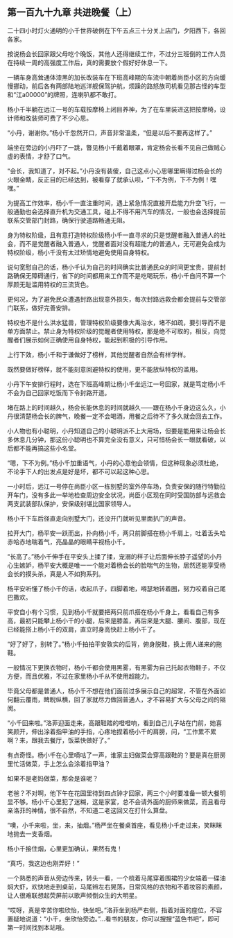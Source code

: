 ## 第一百九十九章 共进晚餐（上）
二十四小时灯火通明的小千世界破例在下午五点三十分关上店门，夕阳西下，各回各家。

按说杨会长回家跟父母吃个晚饭，其他人还得继续工作，不过分三班倒的工作人员在持续一周的高强度工作后，真的需要放个假好好休息一下。

一辆车身高耸通体漆黑的加长改装车在下班高峰期的车流中朝着尚臣小区的方向缓慢挪动，前后各有两部陆地巡洋舰保驾护航，烦躁的路怒族司机看见那古怪的车型和“江a00000”的牌照，连喇叭都不敢打。

杨小千半躺在远江一号的车载按摩椅上闭目养神，为了在车里装进这把按摩椅，设计师和改装师可费了不少心思。

“小丹，谢谢你。”杨小千忽然开口，声音非常温柔，“但是以后不要再这样了。”

端坐在旁边的小丹吓了一跳，瞥见杨小千戴着眼罩，肯定杨会长看不见自己做贼心虚的表情，才舒了口气。

“会长，我知道了，对不起。”小丹没有装傻，自己这点小心思哪里瞒得过杨会长的火眼金睛，反正目的已经达到，被看穿了就承认呗，“下不为例，下不为例！嘿嘿。”

为提高工作效率，杨小千一直注重时间，遇上紧急情况直接开启能力升空飞行，一般通勤也会选择直升机为交通工具，碰上不得不用汽车的情况，一般也会选择提前联系交管部门封路，确保行驶道路畅通无阻。

身为特权阶级，且有意打造特权阶级杨小千一直寻求的只是觉醒者融入普通人的社会，而不是觉醒者融入普通人，觉醒者面对没有超能力的普通人，无可避免会成为特权阶级，杨小千没有太过矫情地避免使用自身特权。

说句宽慰自己的话，杨小千认为自己的时间确实比普通民众的时间更宝贵，提前封路确保无障碍通行，省下的时间都用来工作而不是吃喝玩乐，杨小千自问不算一个厚颜无耻滥用特权的三流货色。

更何况，为了避免民众遭遇封路出现意外损失，每次封路远救会都会提前与交管部门联系，做好完善安排。

特权也不是什么洪水猛兽，管理特权阶级要像大禹治水，堵不如疏，要引导而不是单方面禁止。禁止身为特权阶级的觉醒者使用特权，那是绝不可取的，相反，向觉醒者们展示如何正确使用自身特权，能起到积极的引导作用。

上行下效，杨小千和于谦做好了榜样，其他觉醒者自然会有样学样。

既然要做好榜样，就不能刻意回避特权的使用，更不能放纵特权的滥用。

小丹下午安排行程时，选在下班高峰期让杨小千坐远江一号回家，就是笃定杨小千不会为自己回家吃饭而下令封路开道。

堵在路上的时间越久，杨会长能休息的时间就越久——跟在杨小千身边这么久，小丹很清楚杨会长的脾气，晚餐一定不会喝酒，用餐之后待不了多久就会回去工作。

小人物也有小聪明，小丹知道自己的小聪明派不上大用场，但要是能用来让杨会长多休息几分钟，那这份小聪明也不算完全没有意义，只可惜杨会长一眼就看破，以后都不能再搞这些小名堂。

“嗯，下不为例。”杨小千加重语气，小丹的心意他会领情，但这种现象必须杜绝，不论手下人的出发点是好是坏，都不可以起这种心思。

一小时后，远江一号停在尚臣小区一栋别墅的室外停车场，负责安保的随行特勤拉开车门，没有多此一举地检查周边安全状况，尚臣小区现在同时受国防部与远救会两支武装部队保护，安保级别堪比国家领导人。

杨小千下车后径直走向别墅大门，还没开门就听见里面扒门的声音。

拉开大门，杨平安一跃而出，扑向杨小千，两只前脚搭在杨小千肩上，吐着舌头哈赤哈赤地喘着气，亮晶晶的眼睛平视杨小千。

“长高了。”杨小千伸手在平安头上揉了揉，宠溺的样子让后面伸长脖子遥望的小丹心生嫉妒，杨平安大概是唯一一个能对着杨会长的脸喘气的生物，居然还能享受杨会长的摸头杀，真是人不如狗系列。

杨平安听懂了杨小千的话，收起爪子，四脚着地，嘚瑟地转着圈，努力咬着自己尾巴撒欢。

平安自小有个习惯，见到杨小千就要把两只前爪搭在杨小千身上，看看自己有多高，最初只能攀上杨小千的小腿，后来是膝盖，再后来是大腿、腰间、腹部，现在已经能搭上杨小千的双肩，直立时身高快赶上杨小千了。

“好了好了，别转了。”杨小千拍拍平安敦实的后背，俯身脱鞋，换上佣人递来的拖鞋。

一般情况下更换衣物时，杨小千都会使用黑雾，有黑雾为自己托起衣物鞋子，不仅方便，而且优雅，不过在家里杨小千从不使用超能力。

毕竟父母都是普通人，杨小千不想在他们面前过多展示自己的超常，不管在外面如何翻云覆雨，睥睨纵横，回了家就尽力做回普通人，才不容易扩大与父母之间的隔阂。

“小千回来啦。”洛菲迎面走来，高跟鞋踏的噔噔响，看到自己儿子站在门前，她喜笑颜开，伸出涂着指甲油的手指，心疼地捏着杨小千的肩膀，问，“工作累不累啊？来，跟我去餐厅，饭菜快做好了。”

有点奇怪。杨小千在心里嘀咕了一声，谁家主妇做菜会穿高跟鞋的？要是真在厨房里忙活做菜，手上怎么会涂着指甲油？

如果不是老妈做菜，那会是谁呢？

老爸？不对啊，他下午在花园里待到四点钟才回家，两三个小时要准备一顿大餐明显不够。杨小千心里犯了迷糊，这是家宴，总不会请外面的厨师来做菜，而且看母亲洛菲的神情，很不自然，不知道二老这回又在打什么算盘。

“噢，小千来啦，坐，来，抽烟。”杨严坐在餐桌首座，看见杨小千走过来，笑眯眯地抛去一支香烟。

杨小千接住烟，心里更加确认，果然有鬼！

“真巧，我这边也刚弄好！”

一个熟悉的声音从旁边传来，转头一看，一个梳着马尾穿着围裙的少女端着一碟油焖大虾，欢快地走到桌前，马尾辫左右晃荡，日常风格的衣物和不着妆容的素颜，让人很难联想起荧屏前以歌声倾倒众生的大明星。

“哎呀，真是辛苦你啦欣怡，快坐吧。”洛菲坐到杨严右侧，指着对面的座位，不容置疑地说道：“小千，坐欣怡旁边。”...看书的朋友，你可以搜搜“蓝色书吧”，即可第一时间找到本站哦。

